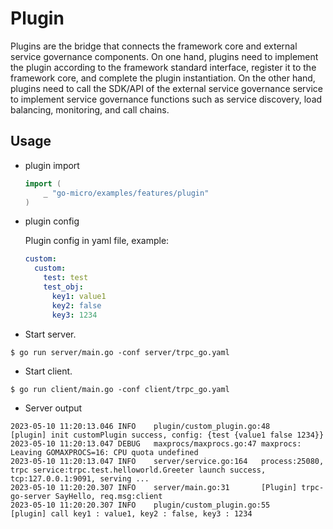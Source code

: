 # Plugin

Plugins are the bridge that connects the framework core and external service governance components. On one hand, plugins need to implement the plugin according to the framework standard interface, register it to the framework core, and complete the plugin instantiation. On the other hand, plugins need to call the SDK/API of the external service governance service to implement service governance functions such as service discovery, load balancing, monitoring, and call chains.

## Usage

- plugin import

    ```go
    import (
    	_ "go-micro/examples/features/plugin"
    )
    ```

- plugin config

  Plugin config in yaml file, example:

  ```yaml
  custom:
    custom:
      test: test
      test_obj:
        key1: value1
        key2: false
        key3: 1234
  ```

* Start server.

```shell
$ go run server/main.go -conf server/trpc_go.yaml
```

* Start client.

```shell
$ go run client/main.go -conf client/trpc_go.yaml
```

* Server output

```
2023-05-10 11:20:13.046 INFO    plugin/custom_plugin.go:48      [plugin] init customPlugin success, config: {test {value1 false 1234}}
2023-05-10 11:20:13.047 DEBUG   maxprocs/maxprocs.go:47 maxprocs: Leaving GOMAXPROCS=16: CPU quota undefined
2023-05-10 11:20:13.047 INFO    server/service.go:164   process:25080, trpc service:trpc.test.helloworld.Greeter launch success, tcp:127.0.0.1:9091, serving ...
2023-05-10 11:20:20.307 INFO    server/main.go:31       [Plugin] trpc-go-server SayHello, req.msg:client
2023-05-10 11:20:20.307 INFO    plugin/custom_plugin.go:55      [plugin] call key1 : value1, key2 : false, key3 : 1234
```
  
  


